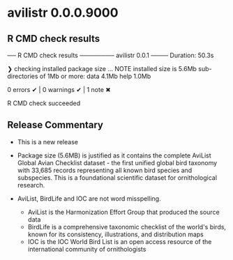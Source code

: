 # avilistr 0.0.0.9000

## R CMD check results

── R CMD check results ──────── avilistr 0.0.1 ────
Duration: 50.3s

❯ checking installed package size ... NOTE
    installed size is  5.6Mb
    sub-directories of 1Mb or more:
      data   4.1Mb
      help   1.0Mb

0 errors ✔ | 0 warnings ✔ | 1 note ✖

R CMD check succeeded

## Release Commentary

- This is a new release

- Package size (5.6MB) is justified as it contains the complete AviList Global Avian Checklist dataset - the first unified global bird taxonomy with 33,685 records representing all known bird species and subspecies. This is a foundational scientific dataset for ornithological research.

- AviList, BirdLife and IOC are not word misspelling. 
  - AviList is the Harmonization Effort Group that produced the source data
  - BirdLife is a comprehensive taxonomic checklist of the world's birds, known for its consistency, illustrations, and distribution maps
  - IOC is the IOC World Bird List is an open access resource of the international community of ornithologists
